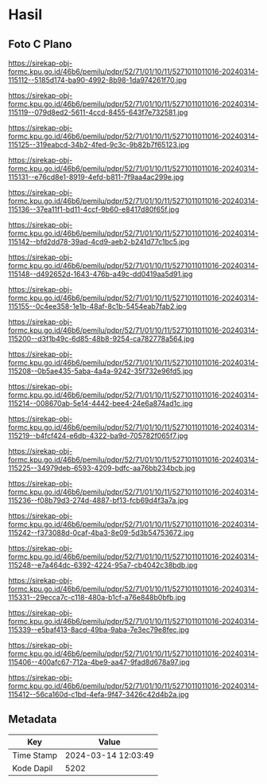 # Hasil

## Foto C Plano

https://sirekap-obj-formc.kpu.go.id/46b6/pemilu/pdpr/52/71/01/10/11/5271011011016-20240314-115112--5185d174-ba90-4992-8b98-1da974261f70.jpg

https://sirekap-obj-formc.kpu.go.id/46b6/pemilu/pdpr/52/71/01/10/11/5271011011016-20240314-115119--079d8ed2-5611-4ccd-8455-643f7e732581.jpg

https://sirekap-obj-formc.kpu.go.id/46b6/pemilu/pdpr/52/71/01/10/11/5271011011016-20240314-115125--319eabcd-34b2-4fed-9c3c-9b82b7f65123.jpg

https://sirekap-obj-formc.kpu.go.id/46b6/pemilu/pdpr/52/71/01/10/11/5271011011016-20240314-115131--e76cd8e1-8919-4efd-b811-7f9aa4ac299e.jpg

https://sirekap-obj-formc.kpu.go.id/46b6/pemilu/pdpr/52/71/01/10/11/5271011011016-20240314-115136--37ea11f1-bd11-4ccf-9b60-e8417d80f65f.jpg

https://sirekap-obj-formc.kpu.go.id/46b6/pemilu/pdpr/52/71/01/10/11/5271011011016-20240314-115142--bfd2dd78-39ad-4cd9-aeb2-b241d77c1bc5.jpg

https://sirekap-obj-formc.kpu.go.id/46b6/pemilu/pdpr/52/71/01/10/11/5271011011016-20240314-115148--d492652d-1643-476b-a49c-dd0419aa5d91.jpg

https://sirekap-obj-formc.kpu.go.id/46b6/pemilu/pdpr/52/71/01/10/11/5271011011016-20240314-115155--0c4ee358-1e1b-48af-8c1b-5454eab7fab2.jpg

https://sirekap-obj-formc.kpu.go.id/46b6/pemilu/pdpr/52/71/01/10/11/5271011011016-20240314-115200--d3f1b49c-6d85-48b8-9254-ca782778a564.jpg

https://sirekap-obj-formc.kpu.go.id/46b6/pemilu/pdpr/52/71/01/10/11/5271011011016-20240314-115208--0b5ae435-5aba-4a4a-9242-35f732e96fd5.jpg

https://sirekap-obj-formc.kpu.go.id/46b6/pemilu/pdpr/52/71/01/10/11/5271011011016-20240314-115214--008670ab-5e14-4442-bee4-24e6a874ad1c.jpg

https://sirekap-obj-formc.kpu.go.id/46b6/pemilu/pdpr/52/71/01/10/11/5271011011016-20240314-115219--b4fcf424-e6db-4322-ba9d-705782f065f7.jpg

https://sirekap-obj-formc.kpu.go.id/46b6/pemilu/pdpr/52/71/01/10/11/5271011011016-20240314-115225--34979deb-6593-4209-bdfc-aa76bb234bcb.jpg

https://sirekap-obj-formc.kpu.go.id/46b6/pemilu/pdpr/52/71/01/10/11/5271011011016-20240314-115236--f08b79d3-274d-4887-bf13-fcb69d4f3a7a.jpg

https://sirekap-obj-formc.kpu.go.id/46b6/pemilu/pdpr/52/71/01/10/11/5271011011016-20240314-115242--f373088d-0caf-4ba3-8e09-5d3b54753672.jpg

https://sirekap-obj-formc.kpu.go.id/46b6/pemilu/pdpr/52/71/01/10/11/5271011011016-20240314-115248--e7a464dc-6392-4224-95a7-cb4042c38bdb.jpg

https://sirekap-obj-formc.kpu.go.id/46b6/pemilu/pdpr/52/71/01/10/11/5271011011016-20240314-115331--29ecca7c-c118-480a-b1cf-a76e848b0bfb.jpg

https://sirekap-obj-formc.kpu.go.id/46b6/pemilu/pdpr/52/71/01/10/11/5271011011016-20240314-115339--e5baf413-8acd-49ba-9aba-7e3ec79e8fec.jpg

https://sirekap-obj-formc.kpu.go.id/46b6/pemilu/pdpr/52/71/01/10/11/5271011011016-20240314-115406--400afc67-712a-4be9-aa47-9fad8d678a97.jpg

https://sirekap-obj-formc.kpu.go.id/46b6/pemilu/pdpr/52/71/01/10/11/5271011011016-20240314-115412--56ca160d-c1bd-4efa-9f47-3426c42d4b2a.jpg


## Metadata

| Key        | Value               |
| ---------- | ------------------- |
| Time Stamp | 2024-03-14 12:03:49 |
| Kode Dapil | 5202                |




